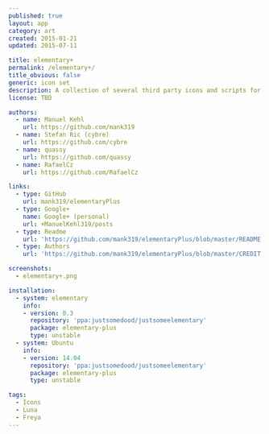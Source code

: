 ```yaml
---
published: true
layout: app
category: art
created: 2015-01-21
updated: 2015-07-11

title: elementary+
permalink: /elementary+/
title_obvious: false
generic: icon set
description: A collection of several third party icons and scripts for panel indicators as an addition to the default icon theme.
license: TBD

authors:
  - name: Manuel Kehl
    url: https://github.com/mank319
  - name: Stefan Ric (cybre)
    url: https://github.com/cybre
  - name: quassy
    url: https://github.com/quassy
  - name: RafaelCz
    url: https://github.com/RafaelCz

links:
  - type: GitHub
    url: mank319/elementaryPlus
  - type: Google+
    name: Google+ (personal)
    url: +ManuelKehl319/posts
  - type: Readme
    url: 'https://github.com/mank319/elementaryPlus/blob/master/README.md'
  - type: Authors
    url: 'https://github.com/mank319/elementaryPlus/blob/master/CREDIT.csv'

screenshots:
  - elementary+.png

installation:
  - system: elementary
    info:
    - version: 0.3
      repository: 'ppa:justsomedood/justsomeelementary'
      package: elementary-plus
      type: unstable
  - system: Ubuntu
    info:
    - version: 14.04
      repository: 'ppa:justsomedood/justsomeelementary'
      package: elementary-plus
      type: unstable

tags:
  - Icons
  - Luna
  - Freya
---
```

